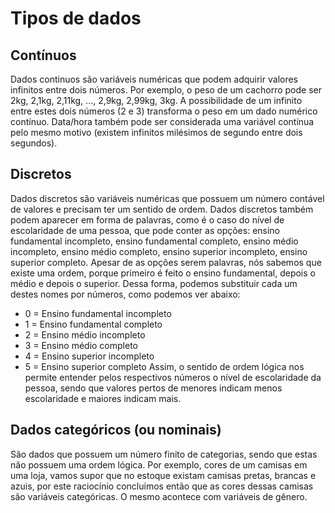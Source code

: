 # Tipos de dados

## Contínuos
Dados continuos são variáveis numéricas que podem adquirir valores infinitos entre dois números.
Por exemplo, o peso de um cachorro pode ser 2kg, 2,1kg, 2,11kg, ..., 2,9kg, 2,99kg, 3kg. A possibilidade de um infinito entre estes dois números (2 e 3) transforma o peso em um dado numérico contínuo. Data/hora também pode ser considerada uma variável contínua pelo mesmo motivo (existem infinitos milésimos de segundo entre dois segundos).

## Discretos
Dados discretos são variáveis numéricas que possuem um número contável de valores e precisam ter um sentido de ordem.
Dados discretos também podem aparecer em forma de palavras, como é o caso do nível de escolaridade de uma pessoa, que pode conter as opções: ensino fundamental incompleto, ensino fundamental completo, ensino médio incompleto, ensino médio completo, ensino superior incompleto, ensino superior completo. Apesar de as opções serem palavras, nós sabemos que existe uma ordem, porque primeiro é feito o ensino fundamental, depois o médio e depois o superior. Dessa forma, podemos substituir cada um destes nomes por números, como podemos ver abaixo:
- 0 = Ensino fundamental incompleto
- 1 = Ensino fundamental completo 
- 2 = Ensino médio incompleto
- 3 = Ensino médio completo
- 4 = Ensino superior incompleto
- 5 = Ensino superior completo
Assim, o sentido de ordem lógica nos permite entender pelos respectivos números o nível de escolaridade da pessoa, sendo que valores pertos de menores indicam menos escolaridade e maiores indicam mais.

## Dados categóricos (ou nominais)
São dados que possuem um número finito de categorias, sendo que estas não possuem uma ordem lógica.
Por exemplo, cores de um camisas em uma loja, vamos supor que no estoque existam camisas pretas, brancas e azuis, por este raciocínio concluimos então que as cores dessas camisas são variáveis categóricas. O mesmo acontece com variáveis de gênero.
